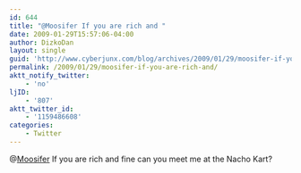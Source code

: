 ```yaml
---
id: 644
title: "@Moosifer If you are rich and "
date: 2009-01-29T15:57:06-04:00
author: DizkoDan
layout: single
guid: 'http://www.cyberjunx.com/blog/archives/2009/01/29/moosifer-if-you-are-rich-and/'
permalink: /2009/01/29/moosifer-if-you-are-rich-and/
aktt_notify_twitter:
    - 'no'
ljID:
    - '807'
aktt_twitter_id:
    - '1159486608'
categories:
    - Twitter
---
```


@[Moosifer](http://twitter.com/Moosifer) If you are rich and fine can you meet me at the Nacho Kart?